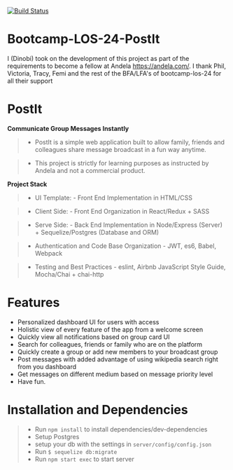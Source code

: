 [![Build Status](https://travis-ci.org/dinobi/Bootcamp-LOS-24-POSTIT.svg?branch=master)](https://travis-ci.org/dinobi/Bootcamp-LOS-24-POSTIT)

# Bootcamp-LOS-24-PostIt
I (Dinobi) took on the development of this project as part of the requirements to become a fellow at Andela  https://andela.com/. I thank Phil, Victoria, Tracy, Femi and the rest of the BFA/LFA's of bootcamp-los-24 for all their support

# PostIt
**Communicate Group Messages Instantly**
> - PostIt is a simple web application built to allow family, friends and colleagues share message broadcast in a fun way anytime.

> - This project is strictly for learning purposes as instructed by Andela and not a commercial product.

**Project Stack**
> - UI Template:
    - Front End Implementation in HTML/CSS

> - Client Side: 
    - Front End Organization in React/Redux + SASS

> - Serve Side:
    - Back End Implementation in Node/Express (Server) + Sequelize/Postgres (Database and ORM)

> - Authentication and Code Base Organization
    - JWT, es6, Babel, Webpack
    
> - Testing and Best Practices
    - eslint, Airbnb JavaScript Style Guide, Mocha/Chai + chai-http

# Features
- Personalized dashboard UI for users with access
- Holistic view of every feature of the app from a welcome screen
- Quickly view all notifications based on group card UI
- Search for colleagues, friends or family who are on the platform
- Quickly create a group or add new members to your broadcast group
- Post messages with added advantage of using wikipedia search right from you dashboard
- Get messages on different medium based on message priority level
- Have fun.

# Installation and Dependencies
> - Run `npm install` to install dependencies/dev-dependencies
> - Setup Postgres
> - setup your db with the settings in `server/config/config.json`
> - Run `$ sequelize db:migrate`
> - Run `npm start exec` to start server